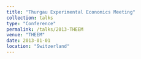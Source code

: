 ```yaml
---
title: "Thurgau Experimental Economics Meeting"
collection: talks
type: "Conference"
permalink: /talks/2013-THEEM
venue: "THEEM"
date: 2013-01-01
location: "Switzerland"
---
```

